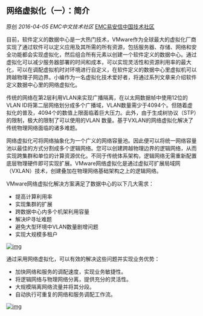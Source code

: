 ## 网络虚拟化（一）：简介

原创 *2016-04-05* *EMC中文技术社区* [EMC易安信中国技术社区](https://mp.weixin.qq.com/s?__biz=MjM5NjY0NzAwMg==&mid=403843741&idx=1&sn=7e0a19728e415273e15218ded37db747&scene=21##)

目前，软件定义的数据中心是一大热门技术，VMware作为全球最大的虚拟化厂商实现了通过软件可以定义应用及其所需的所有资源，包括服务器、存储、网络和安全功能都会实现虚拟化，然后组合所有元素以创建一个软件定义的数据中心。通过虚拟化可以减少服务器部署的时间和成本，可以实现灵活性和资源利用率的最大化，可以在调配虚拟机时对环境进行自定义，在软件定义的数据中心里虚拟机可以跨越物理子网边界。小编作为一名虚拟化技术爱好者，将通过系列文章来介绍软件定义数据中心里的网络虚拟化。

 

传统的网络在第2层利用VLAN来实现广播隔离，在以太网数据帧中使用12位的VLAN ID将第二层网络划分成多个广播域，VLAN数量需少于4094个。但随着虚拟化的普及，4094个的数值上限面临着巨大压力。此外，由于生成树协议（STP）的限制，极大的限制了可以使用的VLAN 数量。基于VXLAN的网络虚拟化解决了传统物理网络面临的诸多难题。

 

网络虚拟化可将网络抽象化为一个广义的网络容量池。因此便可以将统一网络容量池以最佳的方式分割成多个逻辑网络。您可以创建跨越物理边界的逻辑网络，从而实现跨集群和单位的计算资源优化。不同于传统体系架构，逻辑网络无需重新配置底层物理硬件即可实现扩展。VMware网络虚拟化是通过虚拟可扩展局域网（VXLAN）技术，创建叠加在物理网络基础架构之上的逻辑网络。

VMware网络虚拟化解决方案满足了数据中心的以下几大需求：

 

- 提高计算利用率
- 实现集群的扩展
- 跨数据中心内多个机架利用容量
- 解决IP寻址难题
- 避免大型环境中VLAN数量剧增问题
- 实现大规模多租户

 

[![img](http://mmbiz.qpic.cn/mmbiz/TztEwAzAQIXic0tD4sox6x3RsVppkeMzkrEEf4gXZNJ922CoFicn6Z1GLia56pO8ibYXiaCVfbsS5x1nibsQIMH2akUw/640?wx_fmt=png&tp=webp&wxfrom=5&wx_lazy=1)]()

 

通过采用网络虚拟化，可以有效的解决这些问题并实现业务优势：

 

- 加快网络和服务的调配速度，实现业务敏捷性。
- 将逻辑网络与物理网络分离，提供充分的灵活性。
- 大规模隔离网络流量并将其分段。
- 自动执行可重复的网络和服务调配工作流。

 

[![img](http://mmbiz.qpic.cn/mmbiz/TztEwAzAQIXic0tD4sox6x3RsVppkeMzkMy1TfOwNFkLEDbB3IqM3SN9QVCvk5JvazqJXtgiadBnjUSjas3V1vqw/640?wx_fmt=png&tp=webp&wxfrom=5&wx_lazy=1)]()
